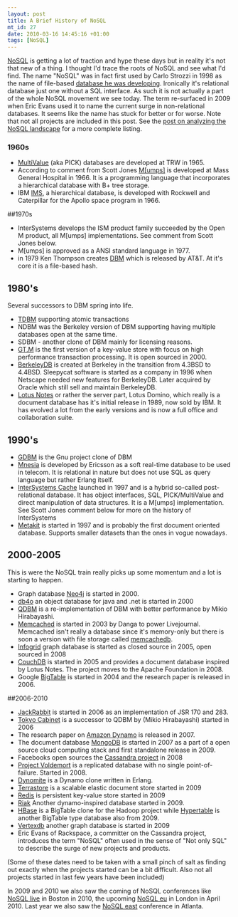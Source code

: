 ```yaml
--- 
layout: post
title: A Brief History of NoSQL
mt_id: 27
date: 2010-03-16 14:45:16 +01:00
tags: [NoSQL]
---
```

[NoSQL](http://en.wikipedia.org/wiki/NoSQL) is getting a lot of traction and hype these days but in reality it's not that new of a thing. I thought I'd trace the roots of NoSQL and see what I'd find. The name "NoSQL" was in fact first used by Carlo Strozzi in 1998 as the name of file-based [database he was developing](http://www.strozzi.it/cgi-bin/CSA/tw7/I/en_US/nosql/Home%20Page). Ironically it's relational database just one without a SQL interface. As such it is not actually a part of the whole NoSQL movement we see today. The term re-surfaced in 2009 when Eric Evans used it to name the current surge in non-relational databases. It seems like the name has stuck for better or for worse. Note that not all projects are included in this post. See the [post on analyzing the NoSQL landscape](http://blog.knuthaugen.no/2010/03/the-nosql-landscape.html) for a more complete listing.

### 1960s

* [MultiValue](http://en.wikipedia.org/wiki/MultiValue) (aka PICK) databases are developed at TRW in 1965.
* According to comment from Scott Jones [M[umps]](http://en.wikipedia.org/wiki/MUMPS) is developed at Mass General Hospital in 1966. It is a programming language that incorporates a hierarchical database with B+ tree storage.
* IBM [IMS](http://en.wikipedia.org/wiki/IBM_Information_Management_System), a hierarchical database, is developed with Rockwell and Caterpillar for the Apollo space program in 1966.

##1970s

* InterSystems develops the ISM product family succeeded by the Open M product, all M[umps] implementations. See comment from Scott Jones below.
* M[umps] is approved as a ANSI standard language in 1977.
* in 1979 Ken Thompson creates [DBM](http://en.wikipedia.org/wiki/Dbm) which is released by AT&T. At it's core it is a file-based hash. 


## 1980's

Several successors to DBM spring into life.
 
* [TDBM](http://tdbm.dss.ca/) supporting atomic transactions
* NDBM was the Berkeley version of DBM supporting having multiple databases open at the same time.
* SDBM - another clone of DBM mainly for licensing reasons.
* [GT.M](http://en.wikipedia.org/wiki/GT.M) is the first version of a key-value store with focus on high performance transaction processing. It is open sourced in 2000.
* [BerkeleyDB](http://en.wikipedia.org/wiki/Berkeley_DB) is created at Berkeley in the transition from 4.3BSD to 4.4BSD. Sleepycat software is started as a company in 1996 when Netscape needed new features for BerkeleyDB. Later acquired by Oracle which still sell and maintain BerkeleyDB. 
* [Lotus Notes](http://www-01.ibm.com/software/lotus/) or rather the server part, Lotus Domino, which really is a document database has it's initial release in 1989, now sold by IBM. It has evolved a lot from the early versions and is now a full office and collaboration suite. 

## 1990's

* [GDBM](http://www.vivtek.com/gdbm/) is the Gnu project clone of DBM
* [Mnesia](http://en.wikipedia.org/wiki/Mnesia) is developed by Ericsson as a soft real-time database to be used in telecom. It is relational in nature but does not use SQL as query language but rather Erlang itself.  
* [InterSystems Cache](http://www.intersystems.com/) launched in 1997  and is a hybrid so-called post-relational database. It has object interfaces, SQL, PICK/MultiValue and direct manipulation of data structures. It is a M[umps] implementation. See Scott Jones comment below for more on the history of InterSystems
* [Metakit](http://en.wikipedia.org/wiki/Metakit) is started in 1997 and is probably the first document oriented database. Supports smaller datasets than the ones in vogue nowadays.
## 2000-2005

This is were the NoSQL train really picks up some momentum and a lot is starting to happen. 

* Graph database [Neo4j](http://neo4j.org/) is started in 2000.
* [db4o](http://www.db4o.com/) an object database for java and .net is started in 2000
* [QDBM](http://qdbm.sourceforge.net/) is a re-implementation of DBM with better performance by Mikio Hirabayashi.
* [Memcached](http://memcached.org/) is started in 2003 by Danga to power Livejournal. Memcached isn't really a database since it's memory-only but there is soon a version with file storage called [memcachedb](http://memcachedb.org/).
* [Infogrid](http://infogrid.org) graph database is started as closed source in 2005, open sourced in 2008
* [CouchDB](http://couchdb.apache.org/) is started in 2005 and provides a document database inspired by Lotus Notes. The project moves to the Apache Foundation in 2008.
* Google [BigTable](http://en.wikipedia.org/wiki/BigTable) is started in 2004 and the research paper is released in 2006.

##2006-2010

*  [JackRabbit](http://jackrabbit.apache.org/) is started in 2006 as an implementation of JSR 170 and 283.
* [Tokyo Cabinet](http://1978th.net/tokyocabinet/) is a successor to QDBM by (Mikio Hirabayashi) started in 2006
* The research paper on [Amazon Dynamo](http://www.allthingsdistributed.com/2007/10/amazons_dynamo.html)  is released in 2007. 
* The document database [MongoDB](http://www.mongodb.org/display/DOCS/Home) is started in 2007 as a part of a open source cloud computing stack and first standalone release in 2009.
* Facebooks open sources the [Cassandra project](http://cassandra.apache.org/) in 2008
* [Project Voldemort](http://project-voldemort.com/) is a replicated database with no single point-of-failure. Started in 2008.
* [Dynomite](http://github.com/cliffmoon/dynomite) is a Dynamo clone written in Erlang.
* [Terrastore](http://code.google.com/p/terrastore/) is a scalable elastic document store started in 2009
* [Redis](http://code.google.com/p/redis/) is persistent key-value store started in 2009
* [Riak](http://riak.basho.com/) Another dynamo-inspired database started in 2009.
* [HBase](http://wiki.apache.org/hadoop/Hbase) is a BigTable clone for the Hadoop project while [Hypertable](http://hypertable.org/) is another BigTable type database also from 2009.
* [Vertexdb](http://github.com/stevedekorte/vertexdb) another graph database is started in 2009
* Eric Evans of Rackspace, a committer on the Cassandra project, introduces the term "NoSQL" often used in the sense of "Not only SQL" to describe the surge of new projects and products. 

(Some of these dates need to be taken with a small pinch of salt as finding out exactly when the projects started can be a bit difficult. Also not all projects started in last few years have been included)

In 2009 and 2010 we also saw the coming of NoSQL conferences like [NoSQL live](http://www.10gen.com/events) in Boston in 2010, the upcoming [NoSQL eu](http://nosqleu.com/) in London in April 2010. Last year we also saw the [NoSQL east](https://nosqleast.com/2009/#location) conference in Atlanta. 
